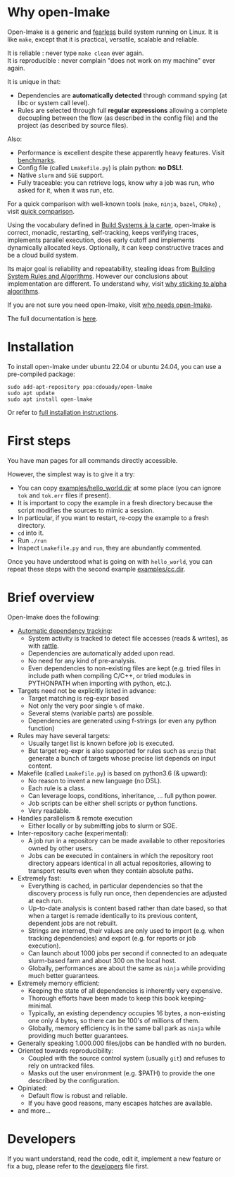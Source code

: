 <!-- This file is part of the open-lmake distribution (git@github.com:cesar-douady/open-lmake.git)-->
<!-- Copyright (c) 2023-2025 Doliam-->
<!-- This program is free software: you can redistribute/modify under the terms of the GPL-v3 (https://www.gnu.org/licenses/gpl-3.0.html).-->
<!-- This program is distributed WITHOUT ANY WARRANTY, without even the implied warranty of MERCHANTABILITY or FITNESS FOR A PARTICULAR PURPOSE.-->

# Why open-lmake

Open-lmake is a generic and [fearless](doc/fearless.md) build system running on Linux.
It is like `make`, except that it is practical, versatile, scalable and reliable.

It is reliable : never type `make clean` ever again.  
It is reproducible : never complain "does not work on my machine" ever again.

It is unique in that:

- Dependencies are **automatically detected** through command spying (at libc or system call level).
- Rules are selected through full **regular expressions** allowing a complete decoupling between the flow (as described in the config file) and the project (as described by source files).

Also:

- Performance is excellent despite these apparently heavy features. Visit [benchmarks](doc/benchmark.md).
- Config file (called `Lmakefile.py`) is plain python: **no DSL!**.
- Native `slurm` and `SGE` support.
- Fully traceable: you can retrieve logs, know why a job was run, who asked for it, when it was run, etc.

For a quick comparison with well-known tools (`make`, `ninja`, `bazel`, `CMake`) , visit [quick comparison](doc/quick_comparison.md).

Using the vocabulary defined in [Build Systems à la carte](https://dl.acm.org/doi/pdf/10.1145/3236774),
open-lmake is correct, monadic, restarting, self-tracking, keeps verifying traces, implements parallel execution, does early cutoff and implements dynamically allocated keys.
Optionally, it can keep constructive traces and be a cloud build system.

Its major goal is reliability and repeatability, stealing ideas from [Building System Rules and Algorithms](https://gittup.org/tup/build_system_rules_and_algorithms.pdf).
However our conclusions about implementation are different.
To understand why, visit [why sticking to alpha algorithms](doc/why_stick_to_alpha_algo.md).

If you are not sure you need open-lmake, visit [who needs open-lmake](doc/who_needs_open-lmake.md).

The full documentation is [here](https://cesar-douady.github.io/open-lmake/).

# Installation

To install open-lmake under ubuntu 22.04 or ubuntu 24.04, you can use a pre-compiled package:

```
sudo add-apt-repository ppa:cdouady/open-lmake
sudo apt update
sudo apt install open-lmake
```

Or refer to [full installation instructions](doc/install.md).

# First steps

You have man pages for all commands directly accessible.

However, the simplest way is to give it a try:

- You can copy [examples/hello\_world.dir](examples/hello_world.dir) at some place (you can ignore `tok` and `tok.err` files if present).
- It is important to copy the example in a fresh directory because the script modifies the sources to mimic a session.
- In particular, if you want to restart, re-copy the example to a fresh directory.
- `cd` into it.
- Run `./run`
- Inspect `Lmakefile.py` and `run`, they are abundantly commented.

Once you have understood what is going on with `hello_world`, you can repeat these steps with the second example [examples/cc.dir](examples/cc.dir).

# Brief overview

Open-lmake does the following:

- [Automatic dependency tracking](doc/src/autodep.md):
	- System activity is tracked to detect file accesses (reads & writes), as with [rattle](https://github.com/ndmitchell/rattle).
	- Dependencies are automatically added upon read.
	- No need for any kind of pre-analysis.
	- Even dependencies to non-existing files are kept (e.g. tried files in include path when compiling C/C++, or tried modules in PYTHONPATH when importing with python, etc.).
- Targets need not be explicitly listed in advance:
	- Target matching is reg-expr based
	- Not only the very poor single `%` of make.
	- Several stems (variable parts) are possible.
	- Dependencies are generated using f-strings (or even any python function)
- Rules may have several targets:
	- Usually target list is known before job is executed.
	- But target reg-expr is also supported for rules such as `unzip` that generate a bunch of targets whose precise list depends on input content.
- Makefile (called `Lmakefile.py`) is based on python3.6 (& upward):
	- No reason to invent a new language (no DSL).
	- Each rule is a class.
	- Can leverage loops, conditions, inheritance, ... full python power.
	- Job scripts can be either shell scripts or python functions.
	- Very readable.
- Handles parallelism & remote execution
	- Either locally or by submitting jobs to slurm or SGE.
- Inter-repository cache (experimental):
	- A job run in a repository can be made available to other repositories owned by other users.
	- Jobs can be executed in containers in which the repository root directory appears identical in all actual repositories, allowing to transport results even when they contain absolute paths.
- Extremely fast:
	- Everything is cached, in particular dependencies so that the discovery process is fully run once, then dependencies are adjusted at each run.
	- Up-to-date analysis is content based rather than date based, so that when a target is remade identically to its previous content, dependent jobs are not rebuilt.
	- Strings are interned, their values are only used to import (e.g. when tracking dependencies) and export (e.g. for reports or job execution).
	- Can launch about 1000 jobs per second if connected to an adequate slurm-based farm and about 300 on the local host.
	- Globally, performances are about the same as `ninja` while providing much better guarantees.
- Extremely memory efficient:
	- Keeping the state of all dependencies is inherently very expensive.
	- Thorough efforts have been made to keep this book keeping-minimal.
	- Typically, an existing dependency occupies 16 bytes, a non-existing one only 4 bytes, so there can be 100's of millions of them.
	- Globally, memory efficiency is in the same ball park as `ninja` while providing much better guarantees.
- Generally speaking 1.000.000 files/jobs can be handled with no burden.
- Oriented towards reproducibility:
	- Coupled with the source control system (usually `git`) and refuses to rely on untracked files.
	- Masks out the user environment (e.g. $PATH) to provide the one described by the configuration.
- Opiniated:
	- Default flow is robust and reliable.
	- If you have good reasons, many escapes hatches are available.
- and more...

# Developers

If you want understand, read the code, edit it, implement a new feature or fix a bug, please refer to the [developers](doc/developers.md) file first.
